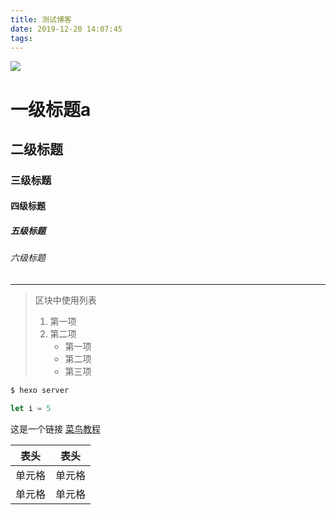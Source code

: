 ```yaml
---
title: 测试博客
date: 2019-12-20 14:07:45
tags:
---
```

<img src="https://goss.veer.com/creative/vcg/veer/800water/veer-151332718.jpg">
<!--more-->

# 一级标题a
## 二级标题
### 三级标题
#### 四级标题
##### 五级标题
###### 六级标题
***
> 区块中使用列表
> 1. 第一项
> 2. 第二项
>     + 第一项
>     + 第二项
>     + 第三项

``` bash
$ hexo server
```
``` javascript
let i = 5
```
这是一个链接 [菜鸟教程](https://www.runoob.com)

|  表头   | 表头  |
|  ----  | ----  |
| 单元格  | 单元格 |
| 单元格  | 单元格 |